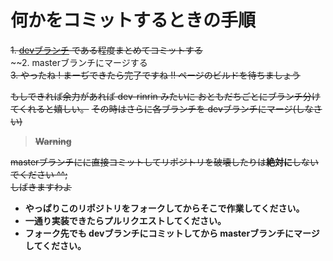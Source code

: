 # 何かをコミットするときの手順

~~1. [devブランチ](https://github.com/Sarf-Esports/website/tree/dev) である程度まとめてコミットする~~  
~~2. masterブランチにマージする  
~~3. やったね ! まーぢできたら完了ですね !! ページのビルドを待ちましょう~~  

~~もしできれば余力があれば dev-rinrin みたいに おともだちごとにブランチ分けてくれると嬉しい。~~
~~その時はさらに各ブランチを devブランチにマージ(しなさい)~~

> ~~**Warning**~~

~~masterブランチにに直接コミットしてリポジトリを破壊したりは**絶対に**しないでください ^^;~~  
~~しばきますわよ~~

- **やっぱりこのリポジトリをフォークしてからそこで作業してください。**  
- **一通り実装できたらプルリクエストしてください。**  
- **フォーク先でも devブランチにコミットしてから masterブランチにマージしてください。**
